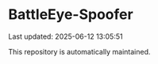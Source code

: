 # BattleEye-Spoofer

Last updated: 2025-06-12 13:05:51

This repository is automatically maintained.
